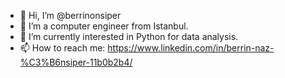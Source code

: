 - 👋 Hi, I’m @berrinonsiper
- 👀 I’m a computer engineer from Istanbul.
- 🔨 I’m currently interested in Python for data analysis.
- 📫 How to reach me: https://www.linkedin.com/in/berrin-naz-%C3%B6nsiper-11b0b2b4/
